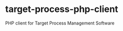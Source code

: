target-process-php-client
=========================

PHP client for Target Process Management Software

